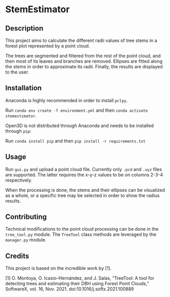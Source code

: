 # StemEstimator

## Description
This project aims to calculate the different radii values of tree stems in a forest plot represented by a point cloud.

The trees are segmented and filtered from the rest of the point cloud, and then most of its leaves and branches are removed. Ellipses are fitted along the stems in order to approximate its radii. Finally, the results are displayed to the user.

## Installation
Anaconda is highly recommended in order to install `pclpy`.

Run `conda env create -f environment.yml` and then `conda activate stemestimator`. 

Open3D is not distributed through Anaconda and needs to be installed through `pip`:

Run `conda install pip` and then `pip install -r requirements.txt`

## Usage
Run `gui.py` and upload a point cloud file. Currently only `.pcd` and `.xyz` files are supported. The latter requires the x-y-z values to be on columns 2-3-4 respectively.

When the processing is done, the stems and their ellipses can be visualized as a whole, or a specific tree may be selected in order to show the radius results.

## Contributing
Technical modifications to the point cloud processing can be done in the `tree_tool.py` module. The `TreeTool` class methods are leveraged by the `manager.py` module.

## Credits
This project is based on the incredible work by [1].

[1] O. Montoya, O. Icasio-Hernández, and J. Salas, “TreeTool: A tool for detecting trees and estimating their DBH using Forest Point Clouds,” SoftwareX, vol. 16, Nov. 2021. doi:10.1016/j.softx.2021.100889 
